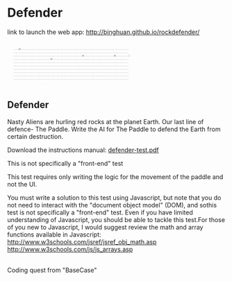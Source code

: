 # Defender

link to launch the web app: <a href="http://binghuan.github.io/rockdefender/" target="_blank">http://binghuan.github.io/rockdefender/</a>

<img src="images/demo.gif">

## Defender

Nasty Aliens are hurling red rocks at the planet Earth. Our last line of defence- The Paddle. Write the AI for The Paddle to defend the Earth from certain destruction.

Download the instructions manual: <a href="defender-test.pdf">defender-test.pdf</a>

This is not specifically a "front-end" test

This test requires only writing the logic for the movement of the paddle and not the UI.

You must write a solution to this test using Javascript, but note that you do not need to interact with the "document object model" (DOM), and sothis test is not specifically a "front-end" test. Even if you have limited understanding of Javascript, you should be able to tackle this test.For those of you new to Javascript, I would suggest review the math and array functions available in Javascript:
http://www.w3schools.com/jsref/jsref_obj_math.asp
http://www.w3schools.com/js/js_arrays.asp

<br/>
Coding quest from "BaseCase"
